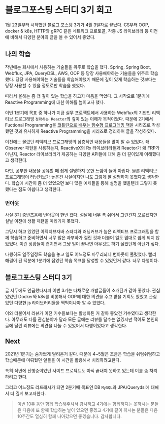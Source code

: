 # 블로그포스팅 스터디 3기 회고

1월 23일부터 시작했던 블로그 포스팅 3기가 4월 3일자로 끝났다. CS부터 OOP, docker & k8s, HTTP와 gRPC 같은 네트워크 프로토콜, 각종 JS 라이브러리 등 이전에 비해서 다양한 분야의 글을 볼 수 있어서 좋았다.

## 나의 학습

작년에는 회사에서 사용하는 기술들을 위주로 학습을 했다. Spring, Spring Boot, Webflux, JPA, QueryDSL, AWS, OOP 등 당장 사용해야하는 기술들을 위주로 학습했다. 당장 사용해야하는 기술들을 학습해야했기 때문에 깊이 있게 학습하는 것보다는 당장 사용할 수 있을 정도로만 학습을 했었다.

따라서 올해는 좀 더 깊이 있는 학습을 하고자 마음을 먹었다. 그 시작으로 1분기에 Reactive Programming에 대한 이해를 높이고자 했다.

이번 1분기에 목표 중 하나가 지금 실무 프로젝트에서 사용하는 Webflux의 기반인 리엑티브 프로그래밍 `정확히는 Reactor`의 깊이 있는 이해가 목적이었다. 때문에 2기에서 Fuctional Programming을 [코틀린으로 배우는 함수형 프로그래밍 책](http://www.kyobobook.co.kr/product/detailViewKor.laf?mallGb=KOR&ejkGb=KOR&barcode=9788966262557)을 시리즈로 작성했던 것과 유사하게 Reactive Programming을 시리즈로 정리하여 글을 작성하였다.

이전에는 몰랐던 리엑티브 프로그래밍의 심층적인 내용들을 많이 알 수 있었다. 왜 Observer 패턴을 사용하는지, ReactiveX의 Rx 라이브러리들과 Reactor가 왜 FRP가 아닌지, Reactor 라이브러리가 제공하는 다양한 API들에 대해 좀 더 깊이있게 이해했다고 생각한다.

다만, 공부한 내용을 공유할 때 쉽게 설명하지 못한 느낌이 들어 아쉽다. 물론 리엑티브 프로그래밍이 러닝커브가 높은건 사실이지만 나도 그렇게 잘 설명하지 못했다고 생각한다. 학습에 시간이 좀 더 있었으면 보다 많은 예제들을 통해 설명을 했을텐데 그렇지 못했다는 점도 아쉽다고 생각한다.

### 번아웃

사실 3기 중반즈음에 번아웃이 한번 왔다. 설날에 너무 푹 쉬어서 그런건지 모르겠지만 설날 이전에 생활 패턴을 따라가지 못했다.

그당시 하고 있었던 이펙티브자바 스터디와 러닝커브가 높은 리엑티브 프로그래밍을 함께 학습하고 준비하면서 너무 많은 과부하가 걸린 것과 더불어 일도 맘대로 쉽게 되지 않았었다. 이런 상황들이 겹치면서 그냥 일이 끝나면 아무것도 하기 싫었던게 아닌가 싶다.

다행히도 일주일정도 학습을 놓고 일도 어느정도 마무리되니 번아웃이 풀렸었다. 빨리 해결이 된 덕분에 1분기에 잡았던 학습 목표를 달성할 수 있었던거 같다. 너무 다행이다.

## 블로그포스팅 스터디 3기

글 서두에도 언급했다시피 이번 3기는 다채로운 개발글들이 소개된거 같아 좋았다. 관심있었던 Docker와 k8s를 비롯해서 OOP에 대한 의견을 주고 받을 기회도 있었고 관심있던 다양한 js 라이브러리들을 찍먹이나마 알 수 있었다.

이와 더불어서 리뷰가 이전 기수들보다는 활성화된 거 같아 좋았건 기수였다고 생각한다. 아무래도 다들 관심분야가 달라 모든 글에는 리뷰를 달수는 없겠지만 적어도 본인의 글에 달린 리뷰에는 의견을 나눌 수 있었어서 다행이었다고 생각한다.

## Next

2021년 1분기는 숨가쁘게 달려온거 같다. 때문에 4~5월은 조금은 학습을 쉬엄쉬엄하고 학습때문에 미뤄뒀던 일들을 이 시간을 활용해서 처리하려고한다.

특히 작년에 진행중이었던 사이드 프로젝트도 아직 끝내지 못하고 있는데 이를 좀 처리하려고 한다.

그리고 어느정도 리프래시가 되면 2분기때 목표인 DB `MySQL`과 JPA/Querydsl에 대해서 더 깊게 보고자한다.

> 이번 10주 동안 함께 학습해주셔서 감사하고 4기에는 함께하지는 못하시는 분들은 다음에 또 함께 학습하는 날이 있으면 좋겠고 4기에 같이 하시는 분들은 다음 10주간도 열심히 함께 나아갔으면 좋겠습니다. 감사합니다.